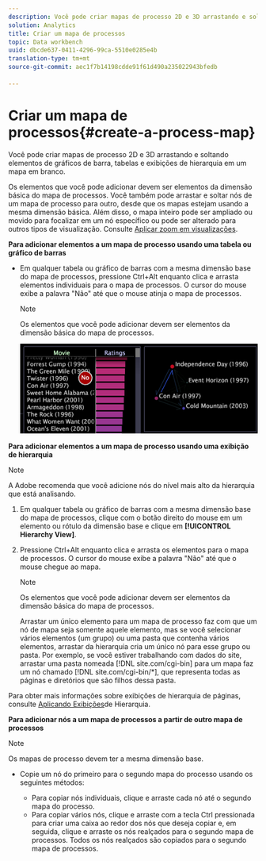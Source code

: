 ```yaml
---
description: Você pode criar mapas de processo 2D e 3D arrastando e soltando elementos de gráficos de barra, tabelas e exibições de hierarquia em um mapa em branco.
solution: Analytics
title: Criar um mapa de processos
topic: Data workbench
uuid: dbcde637-0411-4296-99ca-5510e0285e4b
translation-type: tm+mt
source-git-commit: aec1f7b14198cdde91f61d490a235022943bfedb

---
```



# Criar um mapa de processos{#create-a-process-map}

Você pode criar mapas de processo 2D e 3D arrastando e soltando elementos de gráficos de barra, tabelas e exibições de hierarquia em um mapa em branco.

Os elementos que você pode adicionar devem ser elementos da dimensão básica do mapa de processos. Você também pode arrastar e soltar nós de um mapa de processo para outro, desde que os mapas estejam usando a mesma dimensão básica. Além disso, o mapa inteiro pode ser ampliado ou movido para focalizar em um nó específico ou pode ser alterado para outros tipos de visualização. Consulte [Aplicar zoom em visualizações](../../../../home/c-get-started/c-vis/c-zoom-vis.md#concept-7e33670bb5344f78a316f1a84cc20530).

**Para adicionar elementos a um mapa de processo usando uma tabela ou gráfico de barras**

* Em qualquer tabela ou gráfico de barras com a mesma dimensão base do mapa de processos, pressione Ctrl+Alt enquanto clica e arrasta elementos individuais para o mapa de processos. O cursor do mouse exibe a palavra &quot;Não&quot; até que o mouse atinja o mapa de processos.

   >[!NOTE]
   >
   >Os elementos que você pode adicionar devem ser elementos da dimensão básica do mapa de processos.

   ![](assets/vis_2DProcessMap_addPages.png)

**Para adicionar elementos a um mapa de processo usando uma exibição de hierarquia**

>[!NOTE]
>
>A Adobe recomenda que você adicione nós do nível mais alto da hierarquia que está analisando.

1. Em qualquer tabela ou gráfico de barras com a mesma dimensão base do mapa de processos, clique com o botão direito do mouse em um elemento ou rótulo da dimensão base e clique em **[!UICONTROL Hierarchy View]**.
1. Pressione Ctrl+Alt enquanto clica e arrasta os elementos para o mapa de processos. O cursor do mouse exibe a palavra &quot;Não&quot; até que o mouse chegue ao mapa.

   >[!NOTE]
   >
   >Os elementos que você pode adicionar devem ser elementos da dimensão básica do mapa de processos.

   Arrastar um único elemento para um mapa de processo faz com que um nó de mapa seja somente aquele elemento, mas se você selecionar vários elementos (um grupo) ou uma pasta que contenha vários elementos, arrastar da hierarquia cria um único nó para esse grupo ou pasta. Por exemplo, se você estiver trabalhando com dados do site, arrastar uma pasta nomeada [!DNL site.com/cgi-bin] para um mapa faz um nó chamado [!DNL site.com/cgi-bin/*], que representa todas as páginas e diretórios que são filhos dessa pasta.

Para obter mais informações sobre exibições de hierarquia de páginas, consulte [Aplicando Exibições](../../../../home/c-get-started/c-analysis-vis/c-tables/c-hier-vews.md#concept-b461183424a841eb94f8143a0eaf9bff)de Hierarquia.

**Para adicionar nós a um mapa de processos a partir de outro mapa de processos**

>[!NOTE]
>
>Os mapas de processo devem ter a mesma dimensão base.

* Copie um nó do primeiro para o segundo mapa do processo usando os seguintes métodos:

   * Para copiar nós individuais, clique e arraste cada nó até o segundo mapa do processo.
   * Para copiar vários nós, clique e arraste com a tecla Ctrl pressionada para criar uma caixa ao redor dos nós que deseja copiar e, em seguida, clique e arraste os nós realçados para o segundo mapa de processos. Todos os nós realçados são copiados para o segundo mapa de processos.

